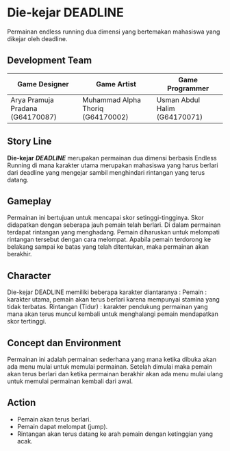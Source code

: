 # Die-kejar DEADLINE
Permainan endless running dua dimensi yang bertemakan mahasiswa yang dikejar oleh deadline.

## Development Team
| Game Designer | Game Artist | Game Programmer |
| ----- | ----- | ----- |
| Arya Pramuja Pradana (G64170087) | Muhammad Alpha Thoriq (G64170002) | Usman Abdul Halim (G64170071) |

## Story Line
**Die-kejar** ***DEADLINE*** merupakan permainan dua dimensi berbasis Endless Running di mana karakter utama merupakan mahasiswa yang harus berlari dari deadline yang mengejar sambil menghindari rintangan yang terus datang.

## Gameplay
Permainan ini bertujuan untuk mencapai skor setinggi-tingginya. Skor didapatkan dengan seberapa jauh pemain telah berlari. Di dalam permainan terdapat rintangan yang menghadang. Pemain diharuskan untuk melompati rintangan tersebut dengan cara melompat. Apabila pemain terdorong ke belakang sampai ke batas yang telah ditentukan, maka permainan akan berakhir.

## Character
Die-kejar DEADLINE memiliki beberapa karakter diantaranya :
Pemain : karakter utama, pemain akan terus berlari karena mempunyai stamina yang tidak terbatas.
Rintangan (Tidur) : karakter pendukung permainan yang mana akan terus muncul kembali untuk menghalangi pemain mendapatkan skor tertinggi.

## Concept dan Environment
Permainan ini adalah permainan sederhana yang mana ketika dibuka akan ada menu mulai untuk memulai permainan. Setelah dimulai maka pemain akan terus berlari dan ketika permainan berakhir akan ada menu mulai ulang untuk memulai permainan kembali dari awal.

## Action
- Pemain akan terus berlari.
- Pemain dapat melompat (jump).
- Rintangan akan terus datang ke arah pemain dengan ketinggian yang acak.
